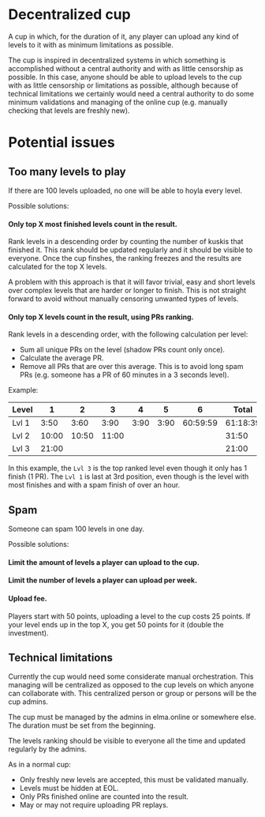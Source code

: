 # Decentralized cup
A cup in which, for the duration of it, any player can upload any kind of levels to it with as minimum limitations as possible.

The cup is inspired in decentralized systems in which something is accomplished without a central authority and with as little censorship as possible. In this case, anyone should be able to upload levels to the cup with as little censorship or limitations as possible, although because of technical limitations we certainly would need a central authority to do some minimum validations and managing of the online cup (e.g. manually checking that levels are freshly new).

# Potential issues

## Too many levels to play

If there are 100 levels uploaded, no one will be able to hoyla every level.

Possible solutions:
#### Only top X most finished levels count in the result.
Rank levels in a descending order by counting the number of kuskis that finished it. This rank should be updated regularly and it should be visible to everyone. Once the cup finshes, the ranking freezes and the results are calculated for the top X levels.

A problem with this approach is that it will favor trivial, easy and short levels over complex levels that are harder or longer to finish. This is not straight forward to avoid without manually censoring unwanted types of levels.  

#### Only top X levels count in the result, using PRs ranking.
Rank levels in a descending order, with the following calculation per level:
- Sum all unique PRs on the level (shadow PRs count only once).
- Calculate the average PR.
- Remove all PRs that are over this average. This is to avoid long spam PRs (e.g. someone has a PR of 60 minutes in a 3 seconds level).

Example: 

<table><thead><tr><th>Level</th><th>1</th><th>2</th><th>3</th><th>4</th><th>5</th><th>6</th><th>Total</th><th>Average</th><th>Rank</th><th>Top</th></tr></thead><tbody><tr><td>Lvl 1</td><td>3:50</td><td>3:60</td><td>3:90</td><td>3:90</td><td>3:90</td><td>60:59:59</td><td>61:18:39</td><td>10:13:60</td><td>18:80</td><td>3</td></tr><tr><td>Lvl 2</td><td>10:00</td><td>10:50</td><td>11:00</td><td></td><td></td><td></td><td>31:50</td><td>10:50</td><td>20:50</td><td>2</td></tr><tr><td>Lvl 
3</td><td>21:00</td><td></td><td></td><td></td><td></td><td></td><td>21:00</td><td>21:00</td><td>21:00</td><td>1</td></tr></tbody></table>

In this example, the `Lvl 3` is the top ranked level even though it only has 1 finish (1 PR). The `Lvl 1` is last at 3rd position, even though is the level with most finishes and with a spam finish of over an hour.

## Spam

Someone can spam 100 levels in one day. 

Possible solutions:
#### Limit the amount of levels a player can upload to the cup.
#### Limit the number of levels a player can upload per week.
#### Upload fee.
Players start with 50 points, uploading a level to the cup costs 25 points.
If your level ends up in the top X, you get 50 points for it (double the investment).

## Technical limitations

Currently the cup would need some considerate manual orchestration. This managing will be centralized as opposed to the cup levels on which anyone can collaborate with. This centralized person or group or persons will be the cup admins.

The cup must be managed by the admins in elma.online or somewhere else. The duration must be set from the beginning.

The levels ranking should be visible to everyone all the time and updated regularly by the admins.

As in a normal cup:
- Only freshly new levels are accepted, this must be validated manually.
- Levels must be hidden at EOL.
- Only PRs finished online are counted into the result.
- May or may not require uploading PR replays.

